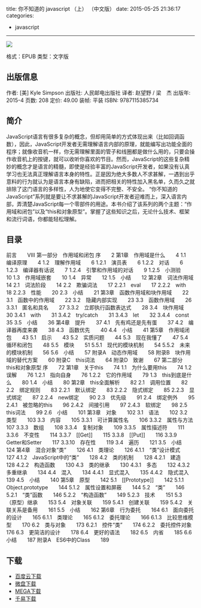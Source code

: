 title: 你不知道的 javascript （上） （中文版）
date: 2015-05-25 21:36:17
categories:
  - javascript
---

![](http://img3.douban.com/lpic/s28033372.jpg)

格式：EPUB
类型：文字版

<!--more-->

## 出版信息 ##

作者: [美] Kyle Simpson 
出版社: 人民邮电出版社
译者: 赵望野 / 梁　杰 
出版年: 2015-4
页数: 208
定价: 49.00
装帧: 平装
ISBN: 9787115385734

## 简介 ##

JavaScript语言有很多复杂的概念，但却用简单的方式体现出来（比如回调函数），因此，JavaScript开发者无需理解语言内部的原理，就能编写出功能全面的程序；就像收音机一样，你无需理解里面的管子和线圈都是做什么用的，只要会操作收音机上的按键，就可以收听你喜欢的节目。然而，JavaScript的这些复杂精妙的概念才是语言的精髓，即使是经验丰富的JavaScript开发者，如果没有认真学习也无法真正理解语言本身的特性。正是因为绝大多数人不求甚解，一遇到出乎意料的行为就认为是语言本身有缺陷，进而把相关的特性加入黑名单，久而久之就排除了这门语言的多样性，人为地使它变得不完整、不安全。
“你不知道的JavaScript”系列就是要让不求甚解的JavaScript开发者迎难而上，深入语言内部，弄清楚JavaScript每一个零部件的用途。本书介绍了该系列的两个主题：“作用域和闭包”以及“this和对象原型”。掌握了这些知识之后，无论什么技术、框架和流行词语，你都能轻松理解。

## 目录 ##

前言　　VIII
第一部分　作用域和闭包
序　　2
第1章　作用域是什么　　4
1.1　编译原理　　4
1.2　理解作用域　　6
1.2.1　演员表　　6
1.2.2　对话　　6
1.2.3　编译器有话说　　7
1.2.4　引擎和作用域的对话　　9
1.2.5　小测验　　10
1.3　作用域嵌套　　10
1.4　异常　　12
1.5　小结　　12
第2章　词法作用域　　14
2.1　词法阶段　　14
2.2　欺骗词法　　17
2.2.1　eval　　17
2.2.2　with　　18
2.2.3　性能　　20
2.3　小结　　21
第3章　函数作用域和块作用域　　22
3.1　函数中的作用域　　22
3.2　隐藏内部实现　　23
3.3　函数作用域　　26
3.3.1　匿名和具名　　27
3.3.2　立即执行函数表达式　　28
3.4　块作用域　　30
3.4.1　with　　31
3.4.2　try/catch　　31
3.4.3　let　　32
3.4.4　const　　35
3.5　小结　　36
第4章　提升　　37
4.1　先有鸡还是先有蛋　　37
4.2　编译器再度来袭　　38
4.3　函数优先　　40
4.4　小结　　41
第5章　作用域闭包　　43
5.1　启示　　43
5.2　实质问题　　44
5.3　现在我懂了　　47
5.4　循环和闭包　　48
5.5　模块　　51
5.5.1　现代的模块机制　　54
5.5.2　未来的模块机制　　56
5.6　小结　　57
附录A　动态作用域　　58
附录B　块作用域的替代方案　　60
附录C　this词法　　64
附录D　致谢　　67
第二部分　this和对象原型
序　　72
第1章　关于this　　74
1.1　为什么要用this　　74
1.2　误解　　76
1.2.1　指向自身　　76
1.2.2　它的作用域　　79
1.3　this到底是什么　　80
1.4　小结　　80
第2章　this全面解析　　82
2.1　调用位置　　82
2.2　绑定规则　　83
2.2.1　默认绑定　　83
2.2.2　隐式绑定　　85
2.2.3　显式绑定　　87
2.2.4　new绑定　　90
2.3　优先级　　91
2.4　绑定例外　　95
2.4.1　被忽略的this　　96
2.4.2　间接引用　　97
2.4.3　软绑定　　98
2.5　this词法　　99
2.6　小结　　101
第3章　对象　　102
3.1　语法　　102
3.2　类型　　103
3.3　内容　　105
3.3.1　可计算属性名　　106
3.3.2　属性与方法　　107
3.3.3　数组　　108
3.3.4　复制对象　　109
3.3.5　属性描述符　　111
3.3.6　不变性　　114
3.3.7　[[Get]]　　115
3.3.8　[[Put]]　　116
3.3.9　Getter和Setter　　117
3.3.10　存在性　　119
3.4　遍历　　121
3.5　小结　　124
第4章　混合对象“类”　　126
4.1　类理论　　126
4.1.1　“类”设计模式　　127
4.1.2　JavaScript中的“类”　　128
4.2　类的机制　　128
4.2.1　建造　　128
4.2.2　构造函数　　130
4.3　类的继承　　130
4.3.1　多态　　132
4.3.2　多重继承　　134
4.4　混入　　134
4.4.1　显式混入　　135
4.4.2　隐式混入　　139
4.5　小结　　140
第5章　原型　　142
5.1　[[Prototype]]　　142
5.1.1　Object.prototype　　144
5.1.2　属性设置和屏蔽　　144
5.2　“类”　　146
5.2.1　“类”函数　　146
5.2.2　“构造函数”　　149
5.2.3　技术　　151
5.3　（原型）继承　　153
5.4　对象关联　　159
5.4.1　创建关联　　159
5.4.2　关联关系是备用　　161
5.5　小结　　162
第6章　行为委托　　164
6.1　面向委托的设计　　165
6.1.1　类理论　　165
6.1.2　委托理论　　166
6.1.3　比较思维模型　　170
6.2　类与对象　　173
6.2.1　控件“类”　　174
6.2.2　委托控件对象　　176
6.3　更简洁的设计　　178
6.4　更好的语法　　182
6.5　内省　　185
6.6　小结　　187
附录A　ES6中的Class　　189

## 下载 ##

+ [百度云下载](http://pan.baidu.com/s/1pJ0wpIV)
+ [微盘下载](http://vdisk.weibo.com/s/aADaW4YRFv-3e)
+ [MEGA下载](https://mega.co.nz/#!yUE2BbqL!-55aDmx2pkWo1D-o57rZmv0JICBb3aZXo4-_pJr9xZE)
+ [千易下载](http://1000eb.com/1gggz)
